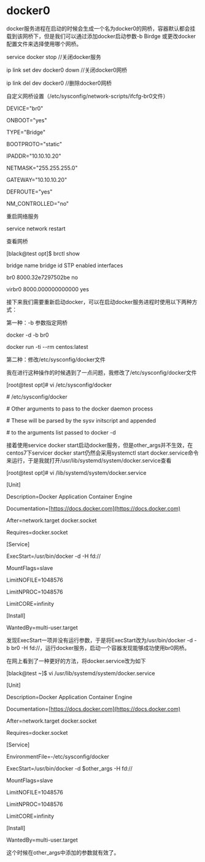 # docker0

docker服务进程在启动的时候会生成一个名为docker0的网桥，容器默认都会挂载到该网桥下，但是我们可以通过添加docker启动参数-b Birdge 或更改docker配置文件来选择使用哪个网桥。

service docker stop //关闭docker服务

ip link set dev docker0 down //关闭docker0网桥

ip link del dev docker0       //删除docker0网桥

自定义网桥设置（/etc/sysconfig/network-scripts/ifcfg-br0文件）

DEVICE="br0"

ONBOOT="yes"

TYPE="Bridge"

BOOTPROTO="static"

IPADDR="10.10.10.20"

NETMASK="255.255.255.0"

GATEWAY="10.10.10.20"

DEFROUTE="yes"

NM\_CONTROLLED="no"

重启网络服务

service network restart

查看网桥

\[black@test opt\]$ brctl show

bridge name     bridge id               STP enabled     interfaces

br0             8000.32e7297502be       no

virbr0          8000.000000000000       yes

接下来我们需要重新启动docker，可以在启动docker服务进程时使用以下两种方式：

第一种：-b 参数指定网桥

docker -d -b br0

docker run -ti --rm centos:latest

第二种：修改/etc/sysconfig/docker文件

我在进行这种操作的时候遇到了一点问题，我修改了/etc/sysconfig/docker文件

\[root@test opt\]\# vi /etc/sysconfig/docker

\# /etc/sysconfig/docker

\# Other arguments to pass to the docker daemon process

\# These will be parsed by the sysv initscript and appended

\# to the arguments list passed to docker -d

接着使用service docker start启动docker服务，但是other\_args并不生效，在centos7下servicer docker start仍然会采用systemctl start docker.service命令来运行，于是我就打开/usr/lib/systemd/system/docker.service查看

\[root@test opt\]\# vi /lib/systemd/system/docker.service

\[Unit\]

Description=Docker Application Container Engine

Documentation=[https://docs.docker.com](https://docs.docker.com)

After=network.target docker.socket

Requires=docker.socket

\[Service\]

ExecStart=/usr/bin/docker -d  -H fd://

MountFlags=slave

LimitNOFILE=1048576

LimitNPROC=1048576

LimitCORE=infinity

\[Install\]

WantedBy=multi-user.target

发现ExecStart一项并没有运行参数，于是将ExecStart改为/usr/bin/docker -d -b br0 -H fd://，运行docker服务，启动一个容器发现能够成功使用br0网桥。

在网上看到了一种更好的方法，将docker.service改为如下

\[black@test ~\]$ vi /usr/lib/systemd/system/docker.service

\[Unit\]

Description=Docker Application Container Engine

Documentation=[https://docs.docker.com](https://docs.docker.com)

After=network.target docker.socket

Requires=docker.socket

\[Service\]

EnvironmentFile=-/etc/sysconfig/docker

ExecStart=/usr/bin/docker -d $other\_args  -H fd://

MountFlags=slave

LimitNOFILE=1048576

LimitNPROC=1048576

LimitCORE=infinity

\[Install\]

WantedBy=multi-user.target

这个时候在other\_args中添加的参数就有效了。


